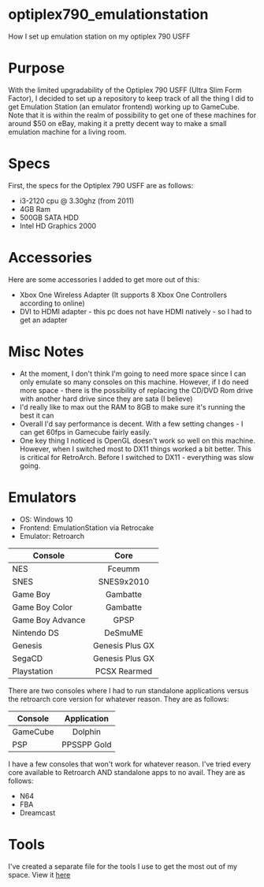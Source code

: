 # optiplex790_emulationstation
How I set up emulation station on my optiplex 790 USFF

# Purpose
With the limited upgradability of the Optiplex 790 USFF (Ultra Slim Form Factor), I decided to set up a repository to keep track of all the thing I did to get Emulation Station (an emulator frontend) working up to GameCube. Note that it is within the realm of possibility to get one of these machines for around $50 on eBay, making it a pretty decent way to make a small emulation machine for a living room.

# Specs
First, the specs for the Optiplex 790 USFF are as follows:
* i3-2120 cpu @ 3.30ghz (from 2011)
* 4GB Ram
* 500GB SATA HDD
* Intel HD Graphics 2000

# Accessories
Here are some accessories I added to get more out of this:
* Xbox One Wireless Adapter (It supports 8 Xbox One Controllers according to online)
* DVI to HDMI adapter - this pc does not have HDMI natively - so I had to get an adapter

# Misc Notes
* At the moment, I don't think I'm going to need more space since I can only emulate so many consoles on this machine. However, if I do need more space - there is the possibility of replacing the CD/DVD Rom drive with another hard drive since they are sata (I believe)
* I'd really like to max out the RAM to 8GB to make sure it's running the best it can
* Overall I'd say performance is decent. With a few setting changes - I can get 60fps in Gamecube fairly easily.
* One key thing I noticed is OpenGL doesn't work so well on this machine. However, when I switched most to DX11 things worked a bit better. This is critical for RetroArch. Before I switched to DX11 - everything was slow going.

# Emulators
* OS: Windows 10
* Frontend: EmulationStation via Retrocake
* Emulator: Retroarch

| Console       | Core          |
| ------------- |:-------------:|
| NES           | Fceumm        |
| SNES          | SNES9x2010    |
| Game Boy      | Gambatte      |
| Game Boy Color| Gambatte      |
| Game Boy Advance| GPSP        |
| Nintendo DS   | DeSmuME       |
| Genesis       | Genesis Plus GX|
| SegaCD        | Genesis Plus GX|
| Playstation   | PCSX Rearmed  |

There are two consoles where I had to run standalone applications versus the retroarch core version for whatever reason. They are as follows:

| Console      | Application   |
| -------------|:-------------:|
| GameCube     | Dolphin       |
| PSP          | PPSSPP Gold   |

I have a few consoles that won't work for whatever reason. I've tried every core available to Retroarch AND standalone apps to no avail. They are as follows:
* N64
* FBA
* Dreamcast

# Tools
I've created a separate file for the tools I use to get the most out of my space.
View it [here](https://github.com/justingain/optiplex790_emulationstation/blob/master/tools.md)
